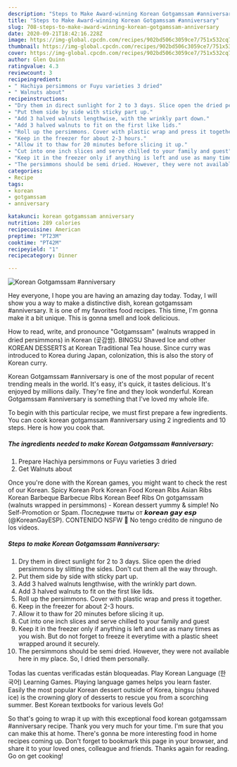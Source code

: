 ```yaml
---
description: "Steps to Make Award-winning Korean Gotgamssam #anniversary"
title: "Steps to Make Award-winning Korean Gotgamssam #anniversary"
slug: 708-steps-to-make-award-winning-korean-gotgamssam-anniversary
date: 2020-09-21T18:42:16.228Z
image: https://img-global.cpcdn.com/recipes/902bd506c3059ce7/751x532cq70/korean-gotgamssam-anniversary-recipe-main-photo.jpg
thumbnail: https://img-global.cpcdn.com/recipes/902bd506c3059ce7/751x532cq70/korean-gotgamssam-anniversary-recipe-main-photo.jpg
cover: https://img-global.cpcdn.com/recipes/902bd506c3059ce7/751x532cq70/korean-gotgamssam-anniversary-recipe-main-photo.jpg
author: Glen Quinn
ratingvalue: 4.3
reviewcount: 3
recipeingredient:
- " Hachiya persimmons or Fuyu varieties 3 dried"
- " Walnuts about"
recipeinstructions:
- "Dry them in direct sunlight for 2 to 3 days. Slice open the dried persimmons by slitting the sides. Don&#39;t cut them all the way through."
- "Put them side by side with sticky part up."
- "Add 3 halved walnuts lengthwise, with the wrinkly part down."
- "Add 3 halved walnuts to fit on the first like lids."
- "Roll up the persimmons. Cover with plastic wrap and press it together."
- "Keep in the freezer for about 2-3 hours."
- "Allow it to thaw for 20 minutes before slicing it up."
- "Cut into one inch slices and serve chilled to your family and guest"
- "Keep it in the freezer only if anything is left and use as many times as you wish. But do not forget to freeze it everytime with a plastic sheet wrapped around it securely."
- "The persimmons should be semi dried. However, they were not available here in my place. So, I dried them personally."
categories:
- Recipe
tags:
- korean
- gotgamssam
- anniversary

katakunci: korean gotgamssam anniversary 
nutrition: 289 calories
recipecuisine: American
preptime: "PT23M"
cooktime: "PT42M"
recipeyield: "1"
recipecategory: Dinner

---
```



![Korean Gotgamssam #anniversary](https://img-global.cpcdn.com/recipes/902bd506c3059ce7/751x532cq70/korean-gotgamssam-anniversary-recipe-main-photo.jpg)

Hey everyone, I hope you are having an amazing day today. Today, I will show you a way to make a distinctive dish, korean gotgamssam #anniversary. It is one of my favorites food recipes. This time, I'm gonna make it a bit unique. This is gonna smell and look delicious.

How to read, write, and pronounce &#34;Gotgamssam&#34; (walnuts wrapped in dried persimmons) in Korean (곶감쌈). BINGSU Shaved Ice and other KOREAN DESSERTS at Korean Traditional Tea house. Since curry was introduced to Korea during Japan, colonization, this is also the story of Korean curry.

Korean Gotgamssam #anniversary is one of the most popular of recent trending meals in the world. It's easy, it's quick, it tastes delicious. It's enjoyed by millions daily. They're fine and they look wonderful. Korean Gotgamssam #anniversary is something that I've loved my whole life.


To begin with this particular recipe, we must first prepare a few ingredients. You can cook korean gotgamssam #anniversary using 2 ingredients and 10 steps. Here is how you cook that.

<!--inarticleads1-->

##### The ingredients needed to make Korean Gotgamssam #anniversary:

1. Prepare  Hachiya persimmons or Fuyu varieties 3 dried
1. Get  Walnuts about


Once you&#39;re done with the Korean games, you might want to check the rest of our Korean. Spicy Korean Pork Korean Food Korean Ribs Asian Ribs Korean Barbeque Barbecue Ribs Korean Beef Ribs On gotgamssam (walnuts wrapped in persimmons) - Korean dessert yummy &amp; simple! No Self-Promotion or Spam. Последние твиты от 𝙠𝙤𝙧𝙚𝙖𝙣 𝙜𝙖𝙮 𝙚𝙨𝙥 (@KoreanGayESP). CONTENIDO NSFW 🔞 No tengo crédito de ninguno de los videos. 

<!--inarticleads2-->

##### Steps to make Korean Gotgamssam #anniversary:

1. Dry them in direct sunlight for 2 to 3 days. Slice open the dried persimmons by slitting the sides. Don&#39;t cut them all the way through.
1. Put them side by side with sticky part up.
1. Add 3 halved walnuts lengthwise, with the wrinkly part down.
1. Add 3 halved walnuts to fit on the first like lids.
1. Roll up the persimmons. Cover with plastic wrap and press it together.
1. Keep in the freezer for about 2-3 hours.
1. Allow it to thaw for 20 minutes before slicing it up.
1. Cut into one inch slices and serve chilled to your family and guest
1. Keep it in the freezer only if anything is left and use as many times as you wish. But do not forget to freeze it everytime with a plastic sheet wrapped around it securely.
1. The persimmons should be semi dried. However, they were not available here in my place. So, I dried them personally.


Todas las cuentas verificadas están bloqueadas. Play Korean Language (한국어) Learning Games. Playing language games helps you learn faster. Easily the most popular Korean dessert outside of Korea, bingsu (shaved ice) is the crowning glory of desserts to rescue you from a scorching summer. Best Korean textbooks for various levels Go! 

So that's going to wrap it up with this exceptional food korean gotgamssam #anniversary recipe. Thank you very much for your time. I'm sure that you can make this at home. There's gonna be more interesting food in home recipes coming up. Don't forget to bookmark this page in your browser, and share it to your loved ones, colleague and friends. Thanks again for reading. Go on get cooking!
